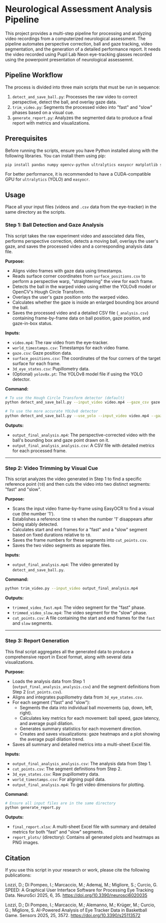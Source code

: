 # Neurological Assessment Analysis Pipeline

This project provides a multi-step pipeline for processing and analyzing video recordings from a computerized neurological assessment. The pipeline automates perspective correction, ball and gaze tracking, video segmentation, and the generation of a detailed performance report.
It needs the video recorded using Pupil Lab Neon eye-tracking glasses recorded using the powerpoint presentation of neurological assessemnt.

## Pipeline Workflow

The process is divided into three main scripts that must be run in sequence:

1.  `detect_and_save_ball.py`: Processes the raw video to correct perspective, detect the ball, and overlay gaze data.
2.  `trim_video.py`: Segments the processed video into "fast" and "slow" phases based on a visual cue.
3.  `generate_report.py`: Analyzes the segmented data to produce a final report with metrics and visualizations.

## Prerequisites

Before running the scripts, ensure you have Python installed along with the following libraries. You can install them using pip:

```bash
pip install pandas numpy opencv-python ultralytics easyocr matplotlib seaborn openpyxl
```

For better performance, it is recommended to have a CUDA-compatible GPU for `ultralytics` (YOLO) and `easyocr`.

## Usage

Place all your input files (videos and `.csv` data from the eye-tracker) in the same directory as the scripts.

### Step 1: Ball Detection and Gaze Analysis

This script takes the raw experiment video and associated data files, performs perspective correction, detects a moving ball, overlays the user's gaze, and saves the processed video and a corresponding analysis data file.

**Purpose:**
*   Aligns video frames with gaze data using timestamps.
*   Reads surface corner coordinates from `surface_positions.csv` to perform a perspective warp, "straightening" the view for each frame.
*   Detects the ball in the warped video using either the YOLOv8 model or OpenCV's Hough Circle Transform.
*   Overlays the user's gaze position onto the warped video.
*   Calculates whether the gaze is inside an enlarged bounding box around the ball.
*   Saves the processed video and a detailed CSV file (`_analysis.csv`) containing frame-by-frame data on ball position, gaze position, and gaze-in-box status.

**Inputs:**
*   `video.mp4`: The raw video from the eye-tracker.
*   `world_timestamps.csv`: Timestamps for each video frame.
*   `gaze.csv`: Gaze position data.
*   `surface_positions.csv`: The coordinates of the four corners of the target surface for each frame.
*   `3d_eye_states.csv`: Pupillometry data.
*   (Optional) `yolov8x.pt`: The YOLOv8 model file if using the YOLO detector.

**Command:**

```bash
# To use the Hough Circle Transform detector (default)
python detect_and_save_ball.py --input_video video.mp4 --gaze_csv gaze.csv --world_timestamps world_timestamps.csv --surface_positions surface_positions.csv

# To use the more accurate YOLOv8 detector
python detect_and_save_ball.py --use_yolo --input_video video.mp4 --gaze_csv gaze.csv --world_timestamps world_timestamps.csv --surface_positions surface_positions.csv
```

**Outputs:**
*   `output_final_analysis.mp4`: The perspective-corrected video with the ball's bounding box and gaze point drawn on it.
*   `output_final_analysis_analysis.csv`: A CSV file with detailed metrics for each processed frame.

---

### Step 2: Video Trimming by Visual Cue

This script analyzes the video generated in Step 1 to find a specific reference point (`t0`) and then cuts the video into two distinct segments: "fast" and "slow".

**Purpose:**
*   Scans the input video frame-by-frame using EasyOCR to find a visual cue (the number '1').
*   Establishes a reference time `t0` when the number '1' disappears after being stably detected.
*   Calculates start and end frames for a "fast" and a "slow" segment based on fixed durations relative to `t0`.
*   Saves the frame numbers for these segments into `cut_points.csv`.
*   Saves the two video segments as separate files.

**Inputs:**
*   `output_final_analysis.mp4`: The video generated by `detect_and_save_ball.py`.

**Command:**

```bash
python trim_video.py --input_video output_final_analysis.mp4
```

**Outputs:**
*   `trimmed_video_fast.mp4`: The video segment for the "fast" phase.
*   `trimmed_video_slow.mp4`: The video segment for the "slow" phase.
*   `cut_points.csv`: A file containing the start and end frames for the `fast` and `slow` segments.

---

### Step 3: Report Generation

This final script aggregates all the generated data to produce a comprehensive report in Excel format, along with several data visualizations.

**Purpose:**
*   Loads the analysis data from Step 1 (`output_final_analysis_analysis.csv`) and the segment definitions from Step 2 (`cut_points.csv`).
*   Aligns and integrates pupillometry data from `3d_eye_states.csv`.
*   For each segment ("fast" and "slow"):
    *   Segments the data into individual ball movements (up, down, left, right).
    *   Calculates key metrics for each movement: ball speed, gaze latency, and average pupil dilation.
    *   Generates summary statistics for each movement direction.
    *   Creates and saves visualizations: gaze heatmaps and a plot showing the average pupil dilation trend.
*   Saves all summary and detailed metrics into a multi-sheet Excel file.

**Inputs:**
*   `output_final_analysis_analysis.csv`: The analysis data from Step 1.
*   `cut_points.csv`: The segment definitions from Step 2.
*   `3d_eye_states.csv`: Raw pupillometry data.
*   `world_timestamps.csv`: For aligning pupil data.
*   `output_final_analysis.mp4`: To get video dimensions for plotting.

**Command:**

```bash
# Ensure all input files are in the same directory
python generate_report.py
```

**Outputs:**
*   `final_report.xlsx`: A multi-sheet Excel file with summary and detailed metrics for both "fast" and "slow" segments.
*   `report_plots/` (directory): Contains all generated plots and heatmaps as PNG images.

## Citation

If you use this script in your research or work, please cite the following publications:

Lozzi, D.; Di Pompeo, I.; Marcaccio, M.; Ademaj, M.; Migliore, S.; Curcio, G. SPEED: A Graphical User Interface Software for Processing Eye Tracking Data. NeuroSci 2025, 6, 35. https://doi.org/10.3390/neurosci6020035

Lozzi, D.; Di Pompeo, I.; Marcaccio, M.; Alemanno, M.; Krüger, M.; Curcio, G.; Migliore, S. AI-Powered Analysis of Eye Tracker Data in Basketball Game. Sensors 2025, 25, 3572. https://doi.org/10.3390/s25113572